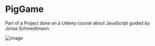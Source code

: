 # PigGame

Part of a Project done on a Udemy course about JavaScript guided by Jonas Schmedtmann. 

![image](https://github.com/RichardoTS/PigGame/assets/123037383/f5456d46-ddb2-4a6c-a9f7-430563ca60b9)
